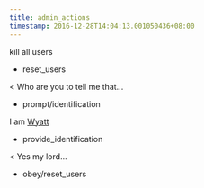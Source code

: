 ```yaml
---
title: admin_actions
timestamp: 2016-12-28T14:04:13.001050436+08:00
---
```


kill all users
* reset_users

< Who are you to tell me that...
* prompt/identification

I am [Wyatt](identity)
* provide_identification

< Yes my lord...
* obey/reset_users
